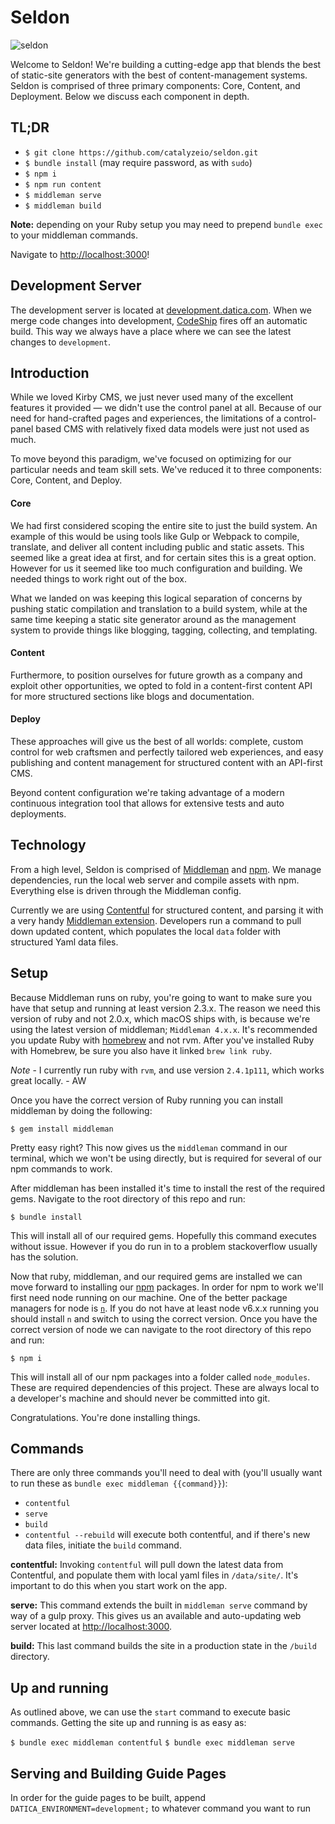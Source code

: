 # Seldon

![seldon](https://s31.postimg.org/vno38fxnf/seldon.png)

Welcome to Seldon! We're building a cutting-edge app that blends the best of static-site generators with the best of content-management systems. Seldon is comprised of three primary components: Core, Content, and Deployment. Below we discuss each component in depth.

## TL;DR
- `$ git clone https://github.com/catalyzeio/seldon.git`
- `$ bundle install` (may require password, as with `sudo`)
- `$ npm i`
- `$ npm run content`
- `$ middleman serve`
- `$ middleman build`

**Note:** depending on your Ruby setup you may need to prepend `bundle exec` to your middleman commands.

Navigate to [http://localhost:3000](http://localhost:3000)!

## Development Server
The development server is located at [development.datica.com](http://development.datica.com). When we merge code changes into development, [CodeShip](https://codeship.com/) fires off an automatic build. This way we always have a place where we can see the latest changes to `development`.

## Introduction
While we loved Kirby CMS, we just never used many of the excellent features it provided — we didn't use the control panel at all. Because of our need for hand-crafted pages and experiences, the limitations of a control-panel based CMS with relatively fixed data models were just not used as much.

To move beyond this paradigm, we've focused on optimizing for our particular needs and team skill sets. We've reduced it to three components: Core, Content, and Deploy.

#### Core
We had first considered scoping the entire site to just the build system. An example of this would be using tools like Gulp or Webpack to compile, translate, and deliver all content including public and static assets. This seemed like a great idea at first, and for certain sites this is a great option. However for us it seemed like too much configuration and building. We needed things to work right out of the box.

What we landed on was keeping this logical separation of concerns by pushing static compilation and translation to a build system, while at the same time keeping a static site generator around as the management system to provide things like blogging, tagging, collecting, and templating.

#### Content
Furthermore, to position ourselves for future growth as a company and exploit other opportunities, we opted to fold in a content-first content API for more structured sections like blogs and documentation.

#### Deploy
These approaches will give us the best of all worlds: complete, custom control for web craftsmen and perfectly tailored web experiences, and easy publishing and content management for structured content with an API-first CMS.

Beyond content configuration we're taking advantage of a modern continuous integration tool that allows for extensive tests and auto deployments.

## Technology
From a high level, Seldon is comprised of [Middleman](//middlemanapp.com) and [npm](//www.npmjs.com/). We manage dependencies, run the local web server and compile assets with npm. Everything else is driven through the Middleman config.

Currently we are using [Contentful](contentful.com) for structured content, and parsing it with a very handy [Middleman extension](https://github.com/contentful/contentful_middleman). Developers run a command to pull down updated content, which populates the local `data` folder with structured Yaml data files.

## Setup
Because Middleman runs on ruby, you're going to want to make sure you have that setup and running at least version 2.3.x. The reason we need this version of ruby and not 2.0.x, which macOS ships with, is because we're using the latest version of middleman; `Middleman 4.x.x`. It's recommended you update Ruby with [homebrew](//brew.sh/) and not rvm. After you've installed Ruby with Homebrew, be sure you also have it linked `brew link ruby`.

_Note_ - I currently run ruby with `rvm`, and use version `2.4.1p111`, which works great locally. - AW

Once you have the correct version of Ruby running you can install middleman by doing the following:

`$ gem install middleman`

Pretty easy right? This now gives us the `middleman` command in our terminal, which we won't be using directly, but is required for several of our npm commands to work.

After middleman has been installed it's time to install the rest of the required gems. Navigate to the root directory of this repo and run:

`$ bundle install`

This will install all of our required gems. Hopefully this command executes without issue. However if you do run in to a problem stackoverflow usually has the solution.

Now that ruby, middleman, and our required gems are installed we can move forward to installing our [npm](npmjs.org) packages. In order for npm to work we'll first need node running on our machine. One of the better package managers for node is [`n`](//github.com/tj/n). If you do not have at least node v6.x.x running you should install `n` and switch to using the correct version. Once you have the correct version of node we can navigate to the root directory of this repo and run:

`$ npm i`

This will install all of our npm packages into a folder called `node_modules`. These are required dependencies of this project. These are always local to a developer's machine and should never be committed into git.

Congratulations. You're done installing things.

## Commands

There are only three commands you'll need to deal with (you'll usually want to run these as `bundle exec middleman {{command}}`):
- `contentful`
- `serve`
- `build`
- `contentful --rebuild` will execute both contentful, and if there's new data files, initiate the `build` command.

**contentful:**
Invoking `contentful` will pull down the latest data from Contentful, and populate them with local yaml files in `/data/site/`. It's important to do this when you start work on the app.

**serve:**
This command extends the built in `middleman serve` command by way of a gulp proxy. This gives us an available and auto-updating web server located at [http://localhost:3000](http://localhost:3000).

**build:**
This last command builds the site in a production state in the `/build` directory.

## Up and running
As outlined above, we can use the `start` command to execute basic commands. Getting the site up and running is as easy as:

`$ bundle exec middleman contentful`
`$ bundle exec middleman serve`

## Serving and Building Guide Pages
In order for the guide pages to be built, append `DATICA_ENVIRONMENT=development;` to whatever command you want to run
